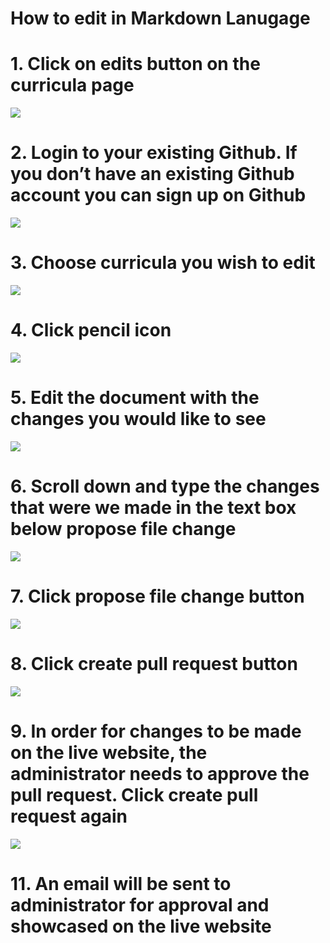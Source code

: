# How to edit in Markdown Lanugage
# 1.	Click on edits button on the curricula page
 <img src=https://raw.githubusercontent.com/BotDevLLC/BotDevCurriculum/master/Pictures/pic%2057.png>

# 2.	Login to your existing Github. If you don’t have an existing Github account you can sign up on Github
<img src=https://raw.githubusercontent.com/BotDevLLC/BotDevCurriculum/master/Pictures/pic%2058.png>

# 3.	 Choose curricula you wish to edit
<img src=https://raw.githubusercontent.com/BotDevLLC/BotDevCurriculum/master/Pictures/pic%2059.png>

# 4.	Click pencil icon
<img src=https://raw.githubusercontent.com/BotDevLLC/BotDevCurriculum/master/Pictures/pic%2060.png>

# 5. Edit the document with the changes you would like to see	
<img src=https://raw.githubusercontent.com/BotDevLLC/BotDevCurriculum/master/Pictures/pic%2061.png>

# 6.	Scroll down and type the changes that were we made in the text box below propose file change
<img src=https://raw.githubusercontent.com/BotDevLLC/BotDevCurriculum/master/Pictures/pic%2062.png>

# 7. Click propose file change button	 
<img src=https://raw.githubusercontent.com/BotDevLLC/BotDevCurriculum/master/Pictures/pic%2065.png>

# 8.	Click create pull request button
 <img src=https://raw.githubusercontent.com/BotDevLLC/BotDevCurriculum/master/Pictures/pic%2063.png>

# 9.	In order for changes to be made on the live website, the administrator needs to approve the pull request. Click create pull request again
<img src=https://raw.githubusercontent.com/BotDevLLC/BotDevCurriculum/master/Pictures/pic%2064.png>

  
# 11.	An email  will be sent to administrator for approval and showcased on the live website
 



